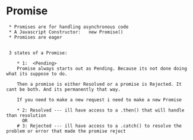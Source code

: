 # Promise

     * Promises are for handling asynchronous code
     * A Javascript Constructor:   new Promise()
     * Promises are eager


     3 states of a Promise:

        * 1:  <Pending>
        Promise always starts out as Pending. Because its not done doing what its suppose to do.

        Then a promise is either Resolved or a promise is Rejected. It cant be both. And its permanently that way.

        If you need to make a new request i need to make a new Promise

        * 2: Resolved --- ill have access to a .then() that will handle than resolution
          OR
        # 3: Rejected --- ill have access to a .catch() to resolve the problem or error that made the promise reject
        
